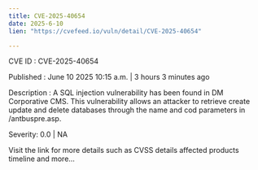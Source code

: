 ```yaml
---
title: CVE-2025-40654
date: 2025-6-10
lien: "https://cvefeed.io/vuln/detail/CVE-2025-40654"

---
```


CVE ID : CVE-2025-40654

Published :  June 10
2025
10:15 a.m. | 3 hours
3 minutes ago

Description : A SQL injection vulnerability has been found in DM Corporative CMS. This vulnerability allows an attacker to retrieve
create
update and delete databases through the name and cod parameters in /antbuspre.asp.

Severity: 0.0 | NA

Visit the link for more details
such as CVSS details
affected products
timeline
and more...
